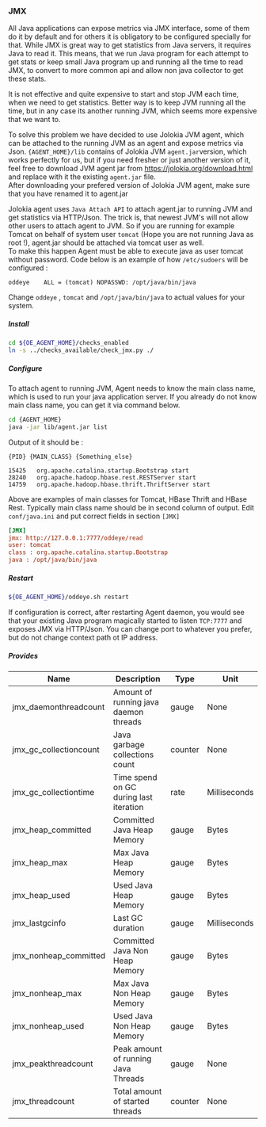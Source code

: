 ### **JMX**

All Java applications can expose metrics via JMX interface, some of them  do it by default and for others it is obligatory to be configured specially for that. 
While JMX is great way to get statistics from Java servers, it requires Java to read it. This means, that we run Java program for each attempt  to get stats or keep small Java program up and running all the time to read JMX, to convert to more common api and allow non java collector to get these stats.   

It is not effective and quite expensive to start and stop JVM each time, when we need to get statistics. Better way is to keep JVM running all the time, but in any case its another running JVM, which seems more expensive that we want to. 
 
To solve this problem we have decided to use Jolokia JVM agent, which can be attached to the running JVM as an agent and expose metrics via Json. 
`{AGENT_HOME}/lib` contains  of Jolokia JVM `agent.jar`version, which works perfectly for us, but if you need fresher or just another version of it, feel free to download JVM agent jar from https://jolokia.org/download.html and replace with it the existing `agent.jar` file.      
After downloading your prefered version of Jolokia JVM agent, make sure that you have renamed it to agent.jar 
 
Jolokia agent uses `Java Attach API` to attach agent.jar to running JVM and get statistics via HTTP/Json.
The trick is, that newest JVM's will not allow other users to attach agent to JVM. So if you are running for example Tomcat on behalf of system user `tomcat` (Hope you are not running Java as root !), agent.jar should be attached via tomcat user as well.  
To make this happen Agent must be able to execute java as user tomcat without password. Code below is an example of how `/etc/sudoers` will be configured :  
 
```text
oddeye    ALL = (tomcat) NOPASSWD: /opt/java/bin/java
```


Change `oddeye` , `tomcat` and  `/opt/java/bin/java` to actual values for your system. 


##### **Install**

```bash
cd ${OE_AGENT_HOME}/checks_enabled
ln -s ../checks_available/check_jmx.py ./
```

##### **Configure**

To attach agent to running JVM, Agent needs to know the main class name, which is used to run your java application server. 
If you already do not know main class name, you can get it via command below.

```bash
cd {AGENT_HOME}
java -jar lib/agent.jar list
```

Output of it should be : 
```text
{PID} {MAIN_CLASS} {Something_else}

15425   org.apache.catalina.startup.Bootstrap start  
28240   org.apache.hadoop.hbase.rest.RESTServer start
14759   org.apache.hadoop.hbase.thrift.ThriftServer start
```

Above are examples of main classes for Tomcat, HBase Thrift and HBase Rest. 
Typically main class name should be in second column of output. Edit `conf/java.ini` and put correct fields in section `[JMX]`   

```ini
[JMX]
jmx: http://127.0.0.1:7777/oddeye/read
user: tomcat
class : org.apache.catalina.startup.Bootstrap
java : /opt/java/bin/java
```

##### **Restart** 

```bash
${OE_AGENT_HOME}/oddeye.sh restart
```

If configuration is correct, after restarting Agent daemon, you would see that your existing Java program magically started to listen `TCP:7777` and exposes JMX via HTTP/Json.
You can change port to whatever you prefer, but do not change context path ot IP address.  

##### **Provides**

| Name  | Description | Type | Unit|
| ------------- | ------------- |------------- |------------- |
|jmx_daemonthreadcount|Amount of running java daemon threads|gauge|None|
|jmx_gc_collectioncount|Java garbage collections count|counter|None|
|jmx_gc_collectiontime|Time spend on GC during last iteration |rate|Milliseconds|
|jmx_heap_committed|Committed Java Heap Memory |gauge|Bytes|
|jmx_heap_max|Max Java Heap Memory |gauge|Bytes|
|jmx_heap_used|Used Java Heap Memory |gauge|Bytes|
|jmx_lastgcinfo|Last GC duration |gauge|Milliseconds|
|jmx_nonheap_committed|Committed Java Non Heap Memory |gauge|Bytes|
|jmx_nonheap_max|Max Java Non Heap Memory |gauge|Bytes|
|jmx_nonheap_used|Used Java Non Heap Memory |gauge|Bytes|
|jmx_peakthreadcount|Peak amount of running Java Threads|gauge|None|
|jmx_threadcount|Total amount of started threads |counter|None|

